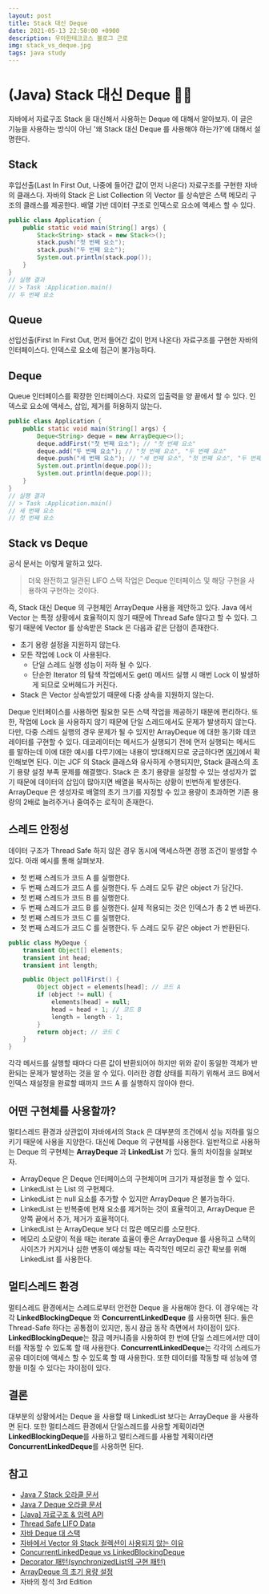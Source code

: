 ```yaml
---
layout: post
title: Stack 대신 Deque
date: 2021-05-13 22:50:00 +0900
description: 우아한테크코스 블로그 근로
img: stack_vs_deque.jpg
tags: java study
---
```


# (Java) Stack 대신 Deque 🤹‍♀️

자바에서 자료구조 Stack 을 대신해서 사용하는 Deque 에 대해서 알아보자. 이 글은 기능을 사용하는 방식이 아닌 '왜 Stack 대신 Deque 를 사용해야 하는가?'에 대해서 설명한다.

## Stack

후입선출(Last In First Out, 나중에 들어간 값이 먼저 나온다) 자료구조를 구현한 자바의 클래스다. 자바의 Stack 은 List Collection 의 Vector 를 상속받은 스택 메모리 구조의 클래스를 제공한다. 배열 기반 데이터 구조로 인덱스로 요소에 액세스 할 수 있다.

```java
public class Application {
    public static void main(String[] args) {
        Stack<String> stack = new Stack<>();
        stack.push("첫 번째 요소");
        stack.push("두 번째 요소");
        System.out.println(stack.pop());
    }
}   
// 실행 결과
// > Task :Application.main()
// 두 번째 요소
```

## Queue

선입선출(First In First Out, 먼저 들어간 값이 먼저 나온다) 자료구조를 구현한 자바의 인터페이스다. 인덱스로 요소에 접근이 불가능하다.

## Deque

Queue 인터페이스를 확장한 인터페이스다. 자료의 입출력을 양 끝에서 할 수 있다. 인덱스로 요소에 액세스, 삽입, 제거를 허용하지 않는다.

```java
public class Application {
    public static void main(String[] args) {
        Deque<String> deque = new ArrayDeque<>();
        deque.addFirst("첫 번째 요소"); // "첫 번째 요소"
        deque.add("두 번째 요소"); // "첫 번째 요소", "두 번째 요소"
        deque.push("세 번째 요소"); // "세 번째 요소", "첫 번째 요소", "두 번째 요소"
        System.out.println(deque.pop());
        System.out.println(deque.pop());
    }
}
// 실행 결과
// > Task :Application.main()
// 세 번째 요소
// 첫 번째 요소
```

## Stack vs Deque

공식 문서는 이렇게 말하고 있다.

> 더욱 완전하고 일관된 LIFO 스택 작업은 Deque 인터페이스 및 해당 구현을 사용하여 구현하는 것이다.

즉, Stack 대신 Deque 의 구현체인 ArrayDeque 사용을 제안하고 있다. Java 에서 Vector 는 특정 상황에서 효율적이지 않기 때문에 Thread Safe 않다고 할 수 있다. 그렇기 때문에 Vector 를 상속받은 Stack 은 다음과 같은 단점이 존재한다.

- 초기 용량 설정을 지원하지 않는다.
- 모든 작업에 Lock 이 사용된다.
  - 단일 스레드 실행 성능이 저하 될 수 있다.
  - 단순한 Iterator 의 탐색 작업에서도 get() 메서드 실행 시 매번 Lock 이 발생하게 되므로 오버헤드가 커진다.
- Stack 은 Vector 상속받았기 때문에 다중 상속을 지원하지 않는다.

Deque 인터페이스를 사용하면 필요한 모든 스택 작업을 제공하기 때문에 편리하다. 또한, 작업에 Lock 을 사용하지 않기 때문에 단일 스레드에서도 문제가 발생하지 않는다. 다만, 다중 스레드 실행의 경우 문제가 될 수 있지만 ArrayDeque 에 대한 동기화 데코레이터를 구현할 수 있다. 데코레이터는 메서드가 실행되기 전에 먼저 실행되는 메서드를 말하는데 이에 대한 예시를 다루기에는 내용이 방대해지므로 궁금하다면 [여기](https://effectiveprogramming.tistory.com/entry/Decorator-%ED%8C%A8%ED%84%B4synchronizedList%EC%9D%98-%EA%B5%AC%ED%98%84-%ED%8C%A8%ED%84%B4)에서 확인해보면 된다. 이는 JCF 의 Stack 클래스와 유사하게 수행되지만, Stack 클래스의 초기 용량 설정 부족 문제를 해결했다. Stack 은 초기 용량을 설정할 수 있는 생성자가 없기 때문에 데이터의 삽입이 많아지면 배열을 복사하는 상황이 빈번하게 발생한다. ArrayDeque 은 생성자로 배열의 초기 크기를 지정할 수 있고 용량이 초과하면 기존 용량의 2배로 늘려주거나 줄여주는 로직이 존재한다.

## 스레드 안정성

데이터 구조가 Thread Safe 하지 않은 경우 동시에 액세스하면 경쟁 조건이 발생할 수 있다. 아래 예시를 통해 살펴보자.

- 첫 번째 스레드가 코드 A 를 실행한다.
- 두 번째 스레드가 코드 A 를 실행한다. 두 스레드 모두 같은 object 가 담긴다.
- 첫 번째 스레드가 코드 B 를 실행한다.
- 두 번째 스레드가 코드 B 를 실행한다. 실제 적용되는 것은 인덱스가 총 2 번 바뀐다.
- 첫 번째 스레드가 코드 C 를 실행한다.
- 첫 번째 스레드가 코드 C 를 실행한다. 두 스레드 모두 같은 object 가 반환된다.

```java
public class MyDeque {
    transient Object[] elements;
    transient int head;
    transient int length;

    public Object pollFirst() {
        Object object = elements[head]; // 코드 A
        if (object != null) {
            elements[head] = null;
            head = head + 1; // 코드 B
            length = length - 1;
        }
        return object; // 코드 C
    }
}

```

각각 메서드를 실행할 때마다 다른 값이 반환되어야 하지만 위와 같이 동일한 객체가 반환되는 문제가 발생하는 것을 알 수 있다. 이러한 경합 상태를 피하기 위해서 코드 B에서 인덱스 재설정을 완료할 때까지 코드 A 를 실행하지 않아야 한다.

## 어떤 구현체를 사용할까?

멀티스레드 환경과 상관없이 자바에서의 Stack 은 대부분의 조건에서 성능 저하를 일으키기 때문에 사용을 지양한다. 대신에 Deque 의 구현체를 사용한다. 일반적으로 사용하는 Deque 의 구현체는 <b>ArrayDeque</b> 과 <b>LinkedList</b> 가 있다. 둘의 차이점을 살펴보자.

- ArrayDeque 은 Deque 인터페이스의 구현체이며 크기가 재설정을 할 수 있다.
- LinkedList 는 List 의 구현체다.
- LinkedList 는 null 요소를 추가할 수 있지만 ArrayDeque 은 불가능하다.
- LinkedList 는 반복중에 현재 요소를 제거하는 것이 효율적이고, ArrayDeque 은 양쪽 끝에서 추가, 제거가 효율적이다.
- LinkedList 는 ArrayDeque 보다 더 많은 메모리를 소모한다.
- 메모리 소모량이 적을 때는 iterate 효율이 좋은 ArrayDeque 를 사용하고 스택의 사이즈가 커지거나 심한 변동이 예상될 때는 즉각적인 메모리 공간 확보를 위해 LinkedList 를 사용한다. 

## 멀티스레드 환경

멀티스레드 환경에서는 스레드로부터 안전한 Deque 을 사용해야 한다. 이 경우에는 각각 <b>LinkedBlockingDeque</b> 와 <b>ConcurrentLinkedDeque</b> 를 사용하면 된다. 둘은 Thread-Safe 하다는 공통점이 있지만, 동시 잠금 동작 측면에서 차이점이 있다. <b>LinkedBlockingDeque</b>는 잠금 메커니즘을 사용하여 한 번에 단일 스레드에서만 데이터를 작동할 수 있도록 할 때 사용한다. <b>ConcurrentLinkedDeque</b>는 각각의 스레드가 공유 데이터에 액세스 할 수 있도록 할 때 사용한다. 또한 데이터를 작동할 때 성능에 영향을 미칠 수 있다는 차이점이 있다. 

## 결론

대부분의 상황에서는 Deque 을 사용할 때 LinkedList 보다는 ArrayDeque 을 사용하면 된다. 또한 멀티스레드 환경에서 단일스레드를 사용할 계획이라면 <b>LinkedBlockingDeque</b>를 사용하고 멀티스레드를 사용할 계획이라면 <b>ConcurrentLinkedDeque</b>를 사용하면 된다.

## 참고

- [Java 7 Stack 오라클 문서](https://docs.oracle.com/javase/7/docs/api/java/util/Stack.html)
- [Java 7 Deque 오라클 문서](https://docs.oracle.com/javase/7/docs/api/java/util/Deque.html)
- [[Java] 자료구조 & 입력 API](https://machine-geon.tistory.com/71)
- [Thread Safe LIFO Data](https://www.baeldung.com/java-lifo-thread-safe)
- [자바 Deque 대 스택](https://recordsoflife.tistory.com/222)
- [자바에서 Vector 와 Stack 컬렉션이 사용되지 않는 이유](https://aahc.tistory.com/8)
- [ConcurrentLinkedDeque vs LinkedBlockingDeque](https://stackoverflow.com/questions/19179046/concurrentlinkeddeque-vs-linkedblockingdeque)
- [Decorator 패턴(synchronizedList의 구현 패턴)](https://effectiveprogramming.tistory.com/entry/Decorator-%ED%8C%A8%ED%84%B4synchronizedList%EC%9D%98-%EA%B5%AC%ED%98%84-%ED%8C%A8%ED%84%B4)
- [ArrayDeque 의 초기 용량 설정](https://junghyungil.tistory.com/116)
- 자바의 정석 3rd Edition


